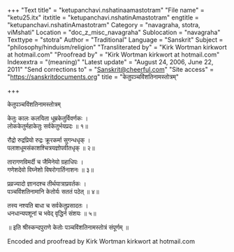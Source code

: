 +++
"Text title" = "ketupanchavi.nshatinaamastotram"
"File name" = "ketu25.itx"
itxtitle = "ketupanchavi.nshatinAmastotram"
engtitle = "ketupanchavi.nshatinAmastotram"
Category = "navagraha, stotra, viMshati"
Location = "doc_z_misc_navagraha"
Sublocation = "navagraha"
Texttype = "stotra"
Author = "Traditional"
Language = "Sanskrit"
Subject = "philosophy/hinduism/religion"
"Transliterated by" = "Kirk Wortman kirkwort at hotmail.com"
"Proofread by" = "Kirk Wortman kirkwort at hotmail.com"
Indexextra = "(meaning)"
"Latest update" = "August 24, 2006, June 22, 2011"
"Send corrections to" = "Sanskrit@cheerful.com"
"Site access" = "https://sanskritdocuments.org"
title = "केतुपञ्चविंशतिनामस्तोत्रम्"

+++
  
 केतुपञ्चविंशतिनामस्तोत्रम्   
  
केतुः कालः कलयिता धूम्रकेतुर्विवर्णकः ।  
लोककेतुर्महाकेतुः सर्वकेतुर्भयप्रदः ॥ १॥  
  
रौद्रो रुद्रप्रियो रुद्रः क्रूरकर्मा सुगन्धधृक् ।  
पलाशधूमसंकाशश्चित्रयज्ञोपवीतधृक् ॥ २॥  
  
तारागणविमर्दी च जैमिनेयो ग्रहाधिपः ।  
गणेशदेवो विघ्नेशो विषरोगार्तिनाशनः ॥ ३॥  
  
प्रव्रज्यादो  ज्ञानदश्च तीर्थयात्राप्रवर्तकः ।  
पञ्चविंशतिनामानि केतोर्यः सततं पठेत् ॥ ४॥  
  
तस्य नश्यति बाधा च सर्वकेतुप्रसादतः ।  
धनधान्यपशूनां च भवेद् वृद्धिर्न संशयः ॥ ५॥  
  
॥ इति श्रीस्कन्दपुराणे केतोः पञ्चविंशतिनामस्तोत्रं संपूर्णम् ॥  
  
  
  
Encoded and proofread by Kirk Wortman kirkwort at hotmail.com  
  
